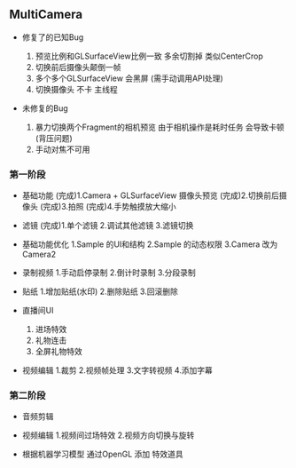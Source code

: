 ## MultiCamera

* 修复了的已知Bug
  1. 预览比例和GLSurfaceView比例一致 多余切割掉 类似CenterCrop
  2. 切换前后摄像头颠倒一帧
  3. 多个多个GLSurfaceView 会黑屏 (需手动调用API处理)
  4. 切换摄像头 不卡 主线程
  
* 未修复的Bug
  1. 暴力切换两个Fragment的相机预览 由于相机操作是耗时任务 会导致卡顿 (背压问题)
  2. 手动对焦不可用
  

### 第一阶段
* 基础功能
  (完成)1.Camera + GLSurfaceView 摄像头预览
  (完成)2.切换前后摄像头
  (完成)3.拍照
  (完成)4.手势触摸放大缩小
    
* 滤镜
  (完成)1.单个滤镜
  2.调试其他滤镜
  3.滤镜切换
  
* 基础功能优化
  1.Sample 的UI和结构
  2.Sample 的动态权限
  3.Camera 改为 Camera2
  
* 录制视频
  1.手动启停录制
  2.倒计时录制
  3.分段录制

* 贴纸
  1.增加贴纸(水印)
  2.删除贴纸
  3.回滚删除
  
* 直播间UI
  1. 进场特效
  2. 礼物连击
  3. 全屏礼物特效

* 视频编辑
  1.裁剪
  2.视频帧处理
  3.文字转视频
  4.添加字幕
  
### 第二阶段

* 音频剪辑
  
* 视频编辑
  1.视频间过场特效
  2.视频方向切换与旋转
  
* 根据机器学习模型 通过OpenGL 添加 特效道具

